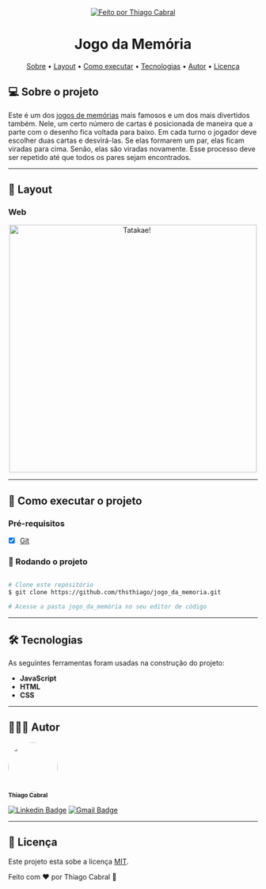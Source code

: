 <p align="center">
  <a href="https://www.linkedin.com/in/thsthiago-cabral/">
    <img alt="Feito por Thiago Cabral" src="https://img.shields.io/badge/Feito%20por-Thiago%20Cabral-red">
  </a>

</p>

<h1 align="center">Jogo da Memória</h1>

<p align="center">
 <a href="#-sobre-o-projeto">Sobre</a> •
 <a href="#-layout">Layout</a> • 
 <a href="#-como-executar-o-projeto">Como executar</a> • 
 <a href="#-tecnologias">Tecnologias</a> • 
 <a href="#-autor">Autor</a> • 
 <a href="#user-content--licença">Licença</a>
</p>

## 💻 Sobre o projeto

Este é um dos [jogos de memórias](https://rachacuca.com.br/passatempos/jogo-da-memoria/) mais famosos e um dos mais divertidos também. Nele, um certo número de cartas é posicionada de maneira que a parte com o desenho fica voltada para baixo. Em cada turno o jogador deve escolher duas cartas e desvirá-las. Se elas formarem um par, elas ficam viradas para cima. Senão, elas são viradas novamente. Esse processo deve ser repetido até que todos os pares sejam encontrados.

---

## 🎨 Layout

### Web

<p align="center">
  <img alt="Tatakae!" title="Tatakae!" src="./github/tatakae.gif" width="500px">
</p>

---

## 🚀 Como executar o projeto

### Pré-requisitos

- [x] [Git](https://git-scm.com)

### 🧭 Rodando o projeto

```bash

# Clone este repositório
$ git clone https://github.com/thsthiago/jogo_da_memoria.git

# Acesse a pasta jogo_da_memória no seu editor de código

```

---

## 🛠 Tecnologias

As seguintes ferramentas foram usadas na construção do projeto:

- **JavaScript**
- **HTML**
- **CSS**

---

## 👨🏽‍💻 Autor

 <img style="border-radius: 50%;" src="https://avatars.githubusercontent.com/u/61162365?v=4" width="100px;" alt=""/>
 <br />
 <sub><b>Thiago Cabral</b></sub></a>
 <br />

[![Linkedin Badge](https://img.shields.io/badge/Thiago-0077B5?style=for-the-badge&logo=linkedin&logoColor=white&link=https://www.linkedin.com/in/thsthiago-cabral/)](https://www.linkedin.com/in/thsthiago-cabral/)
[![Gmail Badge](https://img.shields.io/badge/thiagocabral477@gmail.com-D14836?style=for-the-badge&logo=gmail&logoColor=white&link=mailto:thiagocabral477@gmail.com)](mailto:thiagocabral477@gmail.com)

---

## 📝 Licença

Este projeto esta sobe a licença [MIT](./LICENSE).

Feito com ❤️ por Thiago Cabral 🚀
